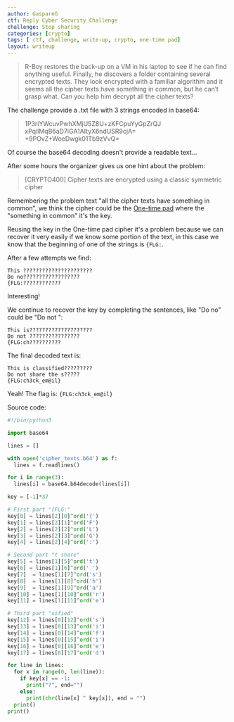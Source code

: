 ```yaml
---
author: GaspareG
ctf: Reply Cyber Security Challenge
challenge: Stop sharing
categories: [crypto]
tags: [ ctf, challenge, write-up, crypto, one-time pad]
layout: writeup
---
```


> R-Boy restores the back-up on a VM in his laptop to see if he can find anything useful. Finally, he discovers a folder containing several encrypted texts.
> They look encrypted with a familiar algorithm and it seems all the cipher texts have something in common, but he can’t grasp what.
> Can you help him decrypt all the cipher texts?

The challenge provide a .txt file with 3 strings encoded in base64:

> 1P3riYWcuvPwhXMjU5Z8U+zKFCpuYyGpZrQJ
> xPqilMqB6aD7iGA1AItyX6ndUSR9cjA=
> +9POvZ+WoeDwgk01Tb9zVvQ=

Of course the base64 decoding doesn't provide a readable text...

After some hours the organizer gives us one hint about the problem:

> [CRYPTO400] Cipher texts are encrypted using a classic symmetric cipher

Remembering the problem text "all the cipher texts have something in common", we think the cipher could be the [One-time pad](https://en.wikipedia.org/wiki/One-time_pad) where the "something in common"
it's the key.

Reusing the key in the One-time pad cipher it's a problem because we can recover it very easily if we know some portion of the text, in this case we know that the beginning of one of the strings is `{FLG:`.

After a few attempts we find:

```
This ??????????????????????
Do no??????????????????
{FLG:????????????
```

Interesting!

We continue to recover the key by completing the sentences, like "Do no" could be "Do not ":

```
This is????????????????????
Do not ????????????????
{FLG:ch??????????
```

The final decoded text is:

```
This is classified?????????
Do not share the s?????
{FLG:ch3ck_em@il}
```

Yeah! The flag is: `{FLG:ch3ck_em@il}`

Source code:

```python
#!/bin/python3

import base64

lines = []

with open('cipher_texts.b64') as f:
  lines = f.readlines()

for i in range(3):
  lines[i] = base64.b64decode(lines[i])

key = [-1]*37

# First part "{FLG:"
key[0] = lines[2][0]^ord('{')
key[1] = lines[2][1]^ord('F')
key[2] = lines[2][2]^ord('L')
key[3] = lines[2][3]^ord('G')
key[4] = lines[2][4]^ord(':')

# Second part "t share"
key[5] = lines[1][5]^ord('t')
key[6] = lines[1][6]^ord(' ')
key[7]  = lines[1][7]^ord('s')
key[8]  = lines[1][8]^ord('h')
key[9]  = lines[1][9]^ord('a')
key[10] = lines[1][10]^ord('r')
key[11] = lines[1][11]^ord('e')

# Third part "sified"
key[12] = lines[0][12]^ord('s')
key[13] = lines[0][13]^ord('i')
key[14] = lines[0][14]^ord('f')
key[15] = lines[0][15]^ord('i')
key[16] = lines[0][16]^ord('e')
key[17] = lines[0][17]^ord('d')

for line in lines:
  for x in range(0, len(line)):
    if key[x] == -1:
      print("?", end="")
    else:
      print(chr(line[x] ^ key[x]), end = "")
  print()
print()
```
